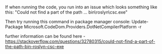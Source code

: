 If when running the code, you run into an issue which looks something like this: "Could not find a part of the path ... bin\roslyn\csc.exe"

Then try running this command in package manager console: Update-Package Microsoft.CodeDom.Providers.DotNetCompilerPlatform -r

further information can be found here - https://stackoverflow.com/questions/32780315/could-not-find-a-part-of-the-path-bin-roslyn-csc-exe
